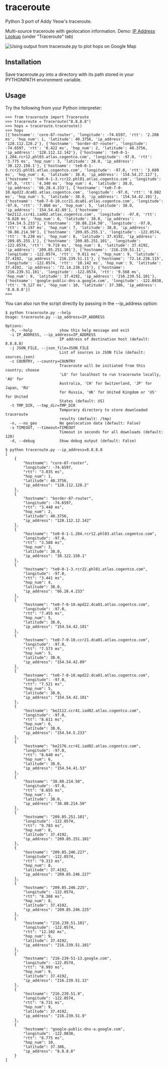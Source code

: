 # traceroute
Python 3 port of Addy Yeow's traceroute.

Multi-source traceroute with geolocation information. Demo: [IP Address Lookup](https://dazzlepod.com/ip/) (under "Traceroute" tab)

![Using output from traceroute.py to plot hops on Google Map](https://raw.github.com/ayeowch/traceroute/master/screenshot.png)

## Installation

Save traceroute.py into a directory with its path stored in your PYTHONPATH environment variable.

## Usage

Try the following from your Python interpreter:

    >>> from traceroute import Traceroute
    >>> traceroute = Traceroute("8.8.8.8")
    >>> hops = traceroute.traceroute()
    >>> hops
    [{'hostname': 'core-87-router', 'longitude': -74.6597, 'rtt': '2.208 ms', 'hop_num': 1, 'latitude': 40.3756, 'ip_address': '128.112.128.2'}, {'hostname': 'border-87-router', 'longitude': -74.6597, 'rtt': '0.422 ms', 'hop_num': 2, 'latitude': 40.3756, 'ip_address': '128.112.12.142'}, {'hostname': 'te0-0-1-1.204.rcr12.phl03.atlas.cogentco.com', 'longitude': -97.0, 'rtt': '3.775 ms', 'hop_num': 3, 'latitude': 38.0, 'ip_address': '38.122.150.1'}, {'hostname': 'te0-0-1-3.rcr21.phl01.atlas.cogentco.com', 'longitude': -97.0, 'rtt': '3.689 ms', 'hop_num': 4, 'latitude': 38.0, 'ip_address': '154.54.27.117'}, {'hostname': 'te0-0-1-3.rcr22.phl01.atlas.cogentco.com', 'longitude': -97.0, 'rtt': '4.340 ms', 'hop_num': 4, 'latitude': 38.0, 'ip_address': '66.28.4.233'}, {'hostname': 'te0-7-0-10.mpd22.dca01.atlas.cogentco.com', 'longitude': -97.0, 'rtt': '8.082 ms', 'hop_num': 5, 'latitude': 38.0, 'ip_address': '154.54.42.101'}, {'hostname': 'te0-7-0-10.ccr21.dca01.atlas.cogentco.com', 'longitude': -97.0, 'rtt': '7.860 ms', 'hop_num': 5, 'latitude': 38.0, 'ip_address': '154.54.42.89'}, {'hostname': 'be2112.ccr41.iad02.atlas.cogentco.com', 'longitude': -97.0, 'rtt': '8.628 ms', 'hop_num': 6, 'latitude': 38.0, 'ip_address': '154.54.5.233'}, {'hostname': '38.88.214.50', 'longitude': -97.0, 'rtt': '8.197 ms', 'hop_num': 7, 'latitude': 38.0, 'ip_address': '38.88.214.50'}, {'hostname': '209.85.255.1', 'longitude': -122.0574, 'rtt': '9.230 ms', 'hop_num': 8, 'latitude': 37.4192, 'ip_address': '209.85.255.1'}, {'hostname': '209.85.251.101', 'longitude': -122.0574, 'rtt': '9.719 ms', 'hop_num': 8, 'latitude': 37.4192, 'ip_address': '209.85.251.101'}, {'hostname': '216.239.51.11', 'longitude': -122.0574, 'rtt': '9.811 ms', 'hop_num': 9, 'latitude': 37.4192, 'ip_address': '216.239.51.11'}, {'hostname': '72.14.238.115', 'longitude': -122.0574, 'rtt': '10.142 ms', 'hop_num': 9, 'latitude': 37.4192, 'ip_address': '72.14.238.115'}, {'hostname': '216.239.51.101', 'longitude': -122.0574, 'rtt': '9.568 ms', 'hop_num': 9, 'latitude': 37.4192, 'ip_address': '216.239.51.101'}, {'hostname': 'google-public-dns-a.google.com', 'longitude': -122.0838, 'rtt': '9.127 ms', 'hop_num': 10, 'latitude': 37.386, 'ip_address': '8.8.8.8'}]
    >>>

You can also run the script directly by passing in the --ip_address option:

    $ python traceroute.py --help
    Usage: traceroute.py --ip_address=IP_ADDRESS

    Options:
      -h, --help            show this help message and exit
      -i IP_ADDRESS, --ip_address=IP_ADDRESS
                            IP address of destination host (default: 8.8.8.8)
      -j JSON_FILE, --json_file=JSON_FILE
                            List of sources in JSON file (default: sources.json)
      -c COUNTRY, --country=COUNTRY
                            Traceroute will be initiated from this country; choose
                            'LO' for localhost to run traceroute locally, 'AU' for
                            Australia, 'CH' for Switzerland, 'JP' for Japan, 'RU'
                            for Russia, 'UK' for United Kingdom or 'US' for United
                            States (default: US)
      -t TMP_DIR, --tmp_dir=TMP_DIR
                            Temporary directory to store downloaded traceroute
                            results (default: /tmp)
      -n, --no_geo          No geolocation data (default: False)
      -s TIMEOUT, --timeout=TIMEOUT
                            Timeout in seconds for all downloads (default: 120)
      -d, --debug           Show debug output (default: False)

    $ python traceroute.py --ip_address=8.8.8.8
    [
        {
            "hostname": "core-87-router",
            "longitude": -74.6597,
            "rtt": "3.035 ms",
            "hop_num": 1,
            "latitude": 40.3756,
            "ip_address": "128.112.128.2"
        },
        {
            "hostname": "border-87-router",
            "longitude": -74.6597,
            "rtt": "3.440 ms",
            "hop_num": 2,
            "latitude": 40.3756,
            "ip_address": "128.112.12.142"
        },
        {
            "hostname": "te0-0-1-1.204.rcr12.phl03.atlas.cogentco.com",
            "longitude": -97.0,
            "rtt": "3.588 ms",
            "hop_num": 3,
            "latitude": 38.0,
            "ip_address": "38.122.150.1"
        },
        {
            "hostname": "te0-0-1-3.rcr22.phl01.atlas.cogentco.com",
            "longitude": -97.0,
            "rtt": "3.441 ms",
            "hop_num": 4,
            "latitude": 38.0,
            "ip_address": "66.28.4.233"
        },
        {
            "hostname": "te0-7-0-10.mpd22.dca01.atlas.cogentco.com",
            "longitude": -97.0,
            "rtt": "7.455 ms",
            "hop_num": 5,
            "latitude": 38.0,
            "ip_address": "154.54.42.101"
        },
        {
            "hostname": "te0-7-0-10.ccr21.dca01.atlas.cogentco.com",
            "longitude": -97.0,
            "rtt": "7.573 ms",
            "hop_num": 5,
            "latitude": 38.0,
            "ip_address": "154.54.42.89"
        },
        {
            "hostname": "te0-7-0-10.mpd22.dca01.atlas.cogentco.com",
            "longitude": -97.0,
            "rtt": "7.521 ms",
            "hop_num": 5,
            "latitude": 38.0,
            "ip_address": "154.54.42.101"
        },
        {
            "hostname": "be2112.ccr41.iad02.atlas.cogentco.com",
            "longitude": -97.0,
            "rtt": "8.611 ms",
            "hop_num": 6,
            "latitude": 38.0,
            "ip_address": "154.54.5.233"
        },
        {
            "hostname": "be2176.ccr41.iad02.atlas.cogentco.com",
            "longitude": -97.0,
            "rtt": "8.640 ms",
            "hop_num": 6,
            "latitude": 38.0,
            "ip_address": "154.54.41.53"
        },
        {
            "hostname": "38.88.214.50",
            "longitude": -97.0,
            "rtt": "8.655 ms",
            "hop_num": 7,
            "latitude": 38.0,
            "ip_address": "38.88.214.50"
        },
        {
            "hostname": "209.85.251.101",
            "longitude": -122.0574,
            "rtt": "9.783 ms",
            "hop_num": 8,
            "latitude": 37.4192,
            "ip_address": "209.85.251.101"
        },
        {
            "hostname": "209.85.246.227",
            "longitude": -122.0574,
            "rtt": "9.313 ms",
            "hop_num": 8,
            "latitude": 37.4192,
            "ip_address": "209.85.246.227"
        },
        {
            "hostname": "209.85.246.225",
            "longitude": -122.0574,
            "rtt": "8.308 ms",
            "hop_num": 8,
            "latitude": 37.4192,
            "ip_address": "209.85.246.225"
        },
        {
            "hostname": "216.239.51.101",
            "longitude": -122.0574,
            "rtt": "12.102 ms",
            "hop_num": 9,
            "latitude": 37.4192,
            "ip_address": "216.239.51.101"
        },
        {
            "hostname": "216-239-51-13.google.com",
            "longitude": -122.0574,
            "rtt": "8.993 ms",
            "hop_num": 9,
            "latitude": 37.4192,
            "ip_address": "216.239.51.13"
        },
        {
            "hostname": "216.239.51.9",
            "longitude": -122.0574,
            "rtt": "8.731 ms",
            "hop_num": 9,
            "latitude": 37.4192,
            "ip_address": "216.239.51.9"
        },
        {
            "hostname": "google-public-dns-a.google.com",
            "longitude": -122.0838,
            "rtt": "8.775 ms",
            "hop_num": 10,
            "latitude": 37.386,
            "ip_address": "8.8.8.8"
        }
    ]
